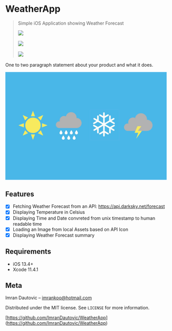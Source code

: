 # WeatherApp
> Simple iOS Application showing Weather Forecast
>
> ![](https://img.shields.io/badge/Swift%20-5.0-blue)
>
> ![](https://img.shields.io/badge/Platform%20-iOS-orange)
>
> ![](https://img.shields.io/badge/Licence%20-MIT-green)

One to two paragraph statement about your product and what it does.

![](weather.jpg)

## Features

- [x] Fetching Weather Forecast from an API: https://api.darksky.net/forecast
- [x] Displaying Temperature in Celsius
- [x] Displaying Time and Date convreted from unix timestamp to human readable time
- [x] Loading an Image from local Assets based on API Icon
- [x] Displaying Weather Forecast summary 

## Requirements

- iOS 13.4+
- Xcode 11.4.1



## Meta

Imran Dautovic – imrankoo@hotmail.com

Distributed under the MIT license. See ``LICENSE`` for more information.

[https://github.com/ImranDautovic/WeatherApp] (https://github.com/ImranDautovic/WeatherApp)

